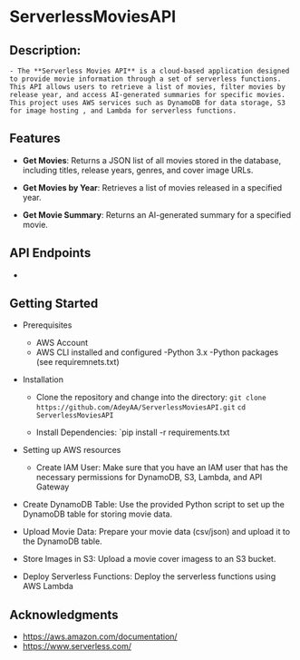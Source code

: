 # ServerlessMoviesAPI


##  Description:

	- The **Serverless Movies API** is a cloud-based application designed to provide movie information through a set of serverless functions. This API allows users to retrieve a list of movies, filter movies by release year, and access AI-generated summaries for specific movies. This project uses AWS services such as DynamoDB for data storage, S3 for image hosting , and Lambda for serverless functions.


## Features

- **Get Movies**: Returns a JSON list of all movies stored in the database, including titles, release years, genres, and cover image URLs.

- **Get Movies by Year**: Retrieves a list of movies released in a specified year.

- **Get Movie Summary**: Returns an AI-generated summary for a specified movie. 



## API Endpoints

- 






## Getting Started

- Prerequisites
	- AWS Account
	- AWS CLI installed and configured
	-Python 3.x
	-Python packages (see requiremnets.txt)

- Installation
	- Clone the repository and change into the directory:
	`git clone https://github.com/AdeyAA/ServerlessMoviesAPI.git`
	`cd ServerlessMoviesAPI`
	
	- Install Dependencies:
	`pip install -r requirements.txt

- Setting up AWS resources
	- Create IAM User: Make sure that you have an IAM user that has the necessary permissions for DynamoDB, S3, Lambda, and API Gateway

- Create DynamoDB Table: Use the provided Python script to set up the DynamoDB table for storing movie data.

- Upload Movie Data: Prepare your movie data (csv/json) and upload it to the DynamoDB table.

- Store Images in S3: Upload a movie cover imagess to an S3 bucket.

- Deploy Serverless Functions: Deploy the serverless functions using AWS Lambda


## Acknowledgments
 -  https://aws.amazon.com/documentation/
 -  https://www.serverless.com/


